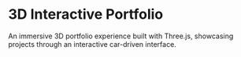 # 3D Interactive Portfolio

An immersive 3D portfolio experience built with Three.js, showcasing projects through an interactive car-driven interface.
